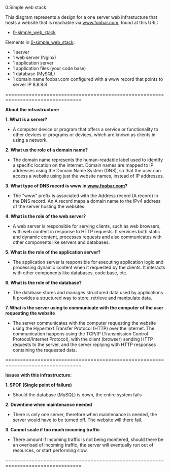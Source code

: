 0.Simple web stack

This diagram represents a design for a one server web infrastucture that hosts a
website that is reachable via www.foobar.com, found at this URL:
* [0-simple_web_stack](0-simple_web_stack.png)

Elements in [0-simple_web_stack](0-simple_web_stack.png):
 * 1 server
 * 1 web server (Nginx)
 * 1 application server
 * 1 application files (your code base)
 * 1 database (MySQL)
 * 1 domain name foobar.com configured with a www record that points to
   server IP 8.8.8.8

================================================================================

**About the infrastructure:**

**1. What is a server?**
  - A computer device or program that offers a service or functionality to other
  devices or programs or devices, which are known as clients in using a network.

**2. What us the role of a domain name?**
  - The domain name represents the human-readable label used to identify a
  specific location on the internet. Domain names are mapped to IP addresses
  using the Domain Name System (DNS), so that the user can access a website
  using just the website names, instead of IP addresses.

**3. What type of DNS record is www in www.foobar.com?**
  - The "www" prefix is associated with the Address record (A record) in the DNS
  record. An A record maps a domain name to the IPv4 address of the server
  hosting the websites.

**4. What is the role of the web server?**
  - A web server is responsible for serving clients, such as web browsers, with
  web content in response to HTTP requests. It services both static and dynamic
  content, processes requests and also communicates with other components like
  servers and databases.

**5. What is the role of the application server?**
  - The application server is responsible for executing application logic and
  processing dynamic content when it requested by the clients. It interacts with
  other components like databases, code base, etc.

**6. What is the role of the database?**
  - The database stores and manages structured data used by applications.
  It provides a structured way to store, retrieve and manipulate data.

**7. What is the server using to communicate with the computer of the user
     requesting the website**
  - The server communicates with the computer requesting the website using the
  Hypertext Transfer Protocol (HTTP) over the internet. The communication
  happens using the TCP/IP (Transmission Control Protocol/Internet Protocol),
  with the client (browser) sending HTTP requests to the server, and the server
  replying with HTTP responses containing the requested data.

================================================================================

**Issues with this infrastructure:**

**1. SPOF (Single point of failure)**
  - Should the database (MySQL) is down, the entire system fails

**2. Downtime when maintenance needed**
  - There is only one server, therefore when maintenance is needed, the server
  would have to be turned off. The website will there fail.

**3. Cannot scale if too much incoming traffic**
  - There amount if incoming traffic is not being monitered, should there be an
  overload of incoming traffic, the server will eventually run out of resources,
  or start performing slow.

================================================================================